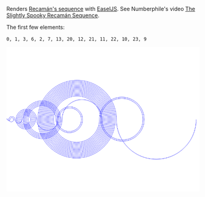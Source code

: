 Renders [Recamán's sequence](https://oeis.org/A005132) with
[EaselJS](https://www.createjs.com/easeljs). See Numberphile's video
[The Slightly Spooky Recamán Sequence](https://www.youtube.com/watch?v=FGC5TdIiT9U).

The first few elements:

```
0, 1, 3, 6, 2, 7, 13, 20, 12, 21, 11, 22, 10, 23, 9
```

![Recamán Sequence](https://raw.githubusercontent.com/austinsims/recaman/master/recaman.png)
